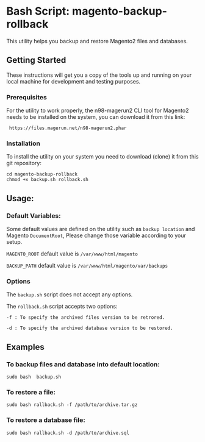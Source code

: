 # Bash Script: magento-backup-rollback
This utility helps you backup and restore Magento2 files and databases.

## Getting Started
These instructions will get you a copy of the tools up and running on your local machine for development and testing purposes. 

### Prerequisites
For the utility to work properly, the n98-magerun2 CLI tool for Magento2 needs to be installed on the system, you can download it from this link: 

`  https://files.magerun.net/n98-magerun2.phar `

### Installation
To install the utility on your system you need to download (clone) it from this git repository:

``` git clone https://github.com/quantiota/magento-backup-rollback 
cd magento-backup-rollback
chmod +x backup.sh rollback.sh
```

## Usage:
### Default Variables:
Some default values are defined on the utility such as `backup location` and Magento `DocumentRoot`, Please change those variable according to your setup.

`MAGENTO_ROOT` default value is  `/var/www/html/magento`

`BACKUP_PATH` default value is `/var/www/html/magento/var/backups`

### Options
The `backup.sh` script does not accept any options.

The `rollback.sh` script accepts two options:

    -f : To specify the archived files version to be retrored.
    
    -d : To specify the archived database version to be restored.
## Examples
### To backup files and database into default location:
`sudo bash  backup.sh`

### To restore a file:
`sudo bash rallback.sh -f /path/to/archive.tar.gz`

### To restore a database file:
`sudo bash rallback.sh -d /path/to/archive.sql`







